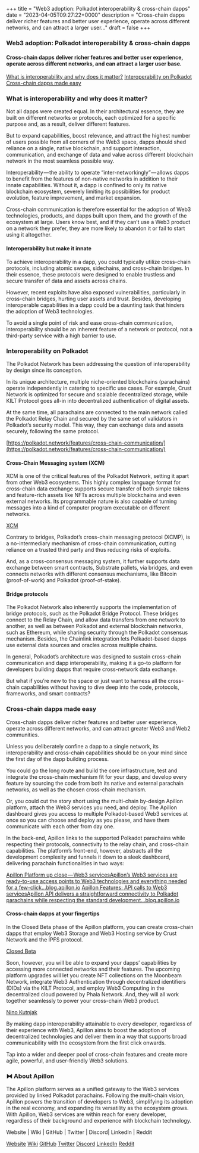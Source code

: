 +++
title = "Web3 adoption: Polkadot interoperability & cross-chain dapps"
date = "2023-04-05T09:27:22+0000"
description = "Cross-chain dapps deliver richer features and better user experience, operate across different networks, and can attract a larger user…"
draft = false
+++

### Web3 adoption: Polkadot interoperability & cross-chain dapps


#### Cross-chain dapps deliver richer features and better user experience, operate across different networks, and can attract a larger user base.

[What is interoperability and why does it matter?](#5494)
[Interoperability on Polkadot](#7ced)
[Cross-chain dapps made easy](#c680)

### What is interoperability and why does it matter?


Not all dapps were created equal. In their architectural essence, they are built on different networks or protocols, each optimized for a specific purpose and, as a result, deliver different features.


But to expand capabilities, boost relevance, and attract the highest number of users possible from all corners of the Web3 space, dapps should shed reliance on a single, native blockchain, and support interaction, communication, and exchange of data and value across different blockchain network in the most seamless possible way.


Interoperability — the ability to operate “inter-networkingly” — allows dapps to benefit from the features of non-native networks in addition to their innate capabilities. Without it, a dapp is confined to only its native blockchain ecosystem, severely limiting its possibilities for product evolution, feature improvement, and market expansion.


Cross-chain communication is therefore essential for the adoption of Web3 technologies, products, and dapps built upon them, and the growth of the ecosystem at large. Users know best, and if they can’t use a Web3 product on a network they prefer, they are more likely to abandon it or fail to start using it altogether.


#### Interoperability but make it innate


To achieve interoperability in a dapp, you could typically utilize cross-chain protocols, including atomic swaps, sidechains, and cross-chain bridges. In their essence, these protocols were designed to enable trustless and secure transfer of data and assets across chains.


However, recent exploits have also exposed vulnerabilities, particularly in cross-chain bridges, hurting user assets and trust. Besides, developing interoperable capabilities in a dapp could be a daunting task that hinders the adoption of Web3 technologies.


To avoid a single point of risk and ease cross-chain communication, interoperability should be an inherent feature of a network or protocol, not a third-party service with a high barrier to use.


### Interoperability on Polkadot


The Polkadot Network has been addressing the question of interoperability by design since its conception.


In its unique architecture, multiple niche-oriented blockchains (parachains) operate independently in catering to specific use cases. For example, Crust Network is optimized for secure and scalable decentralized storage, while KILT Protocol goes all-in into decentralized authentication of digital assets.


At the same time, all parachains are connected to the main network called the Polkadot Relay Chain and secured by the same set of validators in Polkadot’s security model. This way, they can exchange data and assets securely, following the same protocol.

[https://polkadot.network/features/cross-chain-communication/](https://polkadot.network/features/cross-chain-communication/)

#### Cross-Chain Messaging system (XCM)


XCM is one of the critical features of the Polkadot Network, setting it apart from other Web3 ecosystems. This highly complex language format for cross-chain data exchange supports secure transfer of both simple tokens and feature-rich assets like NFTs across multiple blockchains and even external networks. Its programmable nature is also capable of turning messages into a kind of computer program executable on different networks.

[XCM](https://wiki.polkadot.network/docs/learn-xcm)

Contrary to bridges, Polkadot’s cross-chain messaging protocol (XCMP), is a no-intermediary mechanism of cross-chain communication, cutting reliance on a trusted third party and thus reducing risks of exploits.


And, as a cross-consensus messaging system, it further supports data exchange between smart contracts, Substrate pallets, via bridges, and even connects networks with different consensus mechanisms, like Bitcoin (proof-of-work) and Polkadot (proof-of-stake).


#### Bridge protocols


The Polkadot Network also inherently supports the implementation of bridge protocols, such as the Polkadot Bridge Protocol. These bridges connect to the Relay Chain, and allow data transfers from one network to another, as well as between Polkadot and external blockchain networks, such as Ethereum, while sharing security through the Polkadot consensus mechanism. Besides, the Chainlink integration lets Polkadot-based dapps use external data sources and oracles across multiple chains.


In general, Polkadot’s architecture was designed to sustain cross-chain communication and dapp interoperability, making it a go-to platform for developers building dapps that require cross-network data exchange.


But what if you’re new to the space or just want to harness all the cross-chain capabilities without having to dive deep into the code, protocols, frameworks, and smart contracts?


### Cross-chain dapps made easy


Cross-chain dapps deliver richer features and better user experience, operate across different networks, and can attract greater Web3 and Web2 communities.


Unless you deliberately confine a dapp to a single network, its interoperability and cross-chain capabilities should be on your mind since the first day of the dapp building process.


You could go the long route and build the core infrastructure, test and integrate the cross-chain mechanism fit for your dapp, and develop every feature by sourcing the code from both its native and external parachain networks, as well as the chosen cross-chain mechanism.


Or, you could cut the story short using the multi-chain by-design Apillon platform, attach the Web3 services you need, and deploy. The Apillon dashboard gives you access to multiple Polkadot-based Web3 services at once so you can choose and deploy as you please, and have them communicate with each other from day one.


In the back-end, Apillon links to the supported Polkadot parachains while respecting their protocols, connectivity to the relay chain, and cross-chain capabilities. The platform’s front-end, however, abstracts all the development complexity and funnels it down to a sleek dashboard, delivering parachain functionalities in two ways:

[Apillon Platform up close — Web3 servicesApillon’s Web3 services are ready-to-use access points to Web3 technologies and everything needed for a few-click…blog.apillon.io](https://blog.apillon.io/apillon-platform-up-close-web3-services-f77530dd274e)
[Apillon Features: API calls to Web3 servicesApillon API delivers a straightforward connectivity to Polkadot parachains while respecting the standard development…blog.apillon.io](https://blog.apillon.io/apillon-features-api-calls-to-web3-services-c99ab6379b03)

#### Cross-chain dapps at your fingertips


In the Closed Beta phase of the Apillon platform, you can create cross-chain dapps that employ Web3 Storage and Web3 Hosting service by Crust Network and the IPFS protocol.

[Closed Beta](https://blog.apillon.io/apillon-launches-an-invitation-only-closed-beta-of-the-web3-development-platform-a075c38273a3)

Soon, however, you will be able to expand your dapps’ capabilities by accessing more connected networks and their features. The upcoming platform upgrades will let you create NFT collections on the Moonbeam Network, integrate Web3 Authentication through decentralized identifiers (DIDs) via the KILT Protocol, and employ Web3 Computing in the decentralized cloud powered by Phala Network. And, they will all work together seamlessly to power your cross-chain Web3 product.

[Nino Kutnjak](https://medium.com/u/c6abef30524f)

By making dapp interoperability attainable to every developer, regardless of their experience with Web3, Apillon aims to boost the adoption of decentralized technologies and deliver them in a way that supports broad communicability with the ecosystem from the first click onwards.


Tap into a wider and deeper pool of cross-chain features and create more agile, powerful, and user-friendly Web3 solutions.


### ⧓ About Apillon


The Apillon platform serves as a unified gateway to the Web3 services provided by linked Polkadot parachains. Following the multi-chain vision, Apillon powers the transition of developers to Web3, simplifying its adoption in the real economy, and expanding its versatility as the ecosystem grows. With Apillon, Web3 services are within reach for every developer, regardless of their background and experience with blockchain technology.


Website | Wiki | GitHub | Twitter | Discord| LinkedIn | Reddit

[Website](https://apillon.io/)
[Wiki](https://wiki.apillon.io/)
[GitHub](https://github.com/Apillon-web3)
[Twitter](https://twitter.com/apillon)
[Discord](https://discord.gg/apillon)
[LinkedIn](https://www.linkedin.com/company/apillon/)
[Reddit](https://www.reddit.com/r/apillon/)